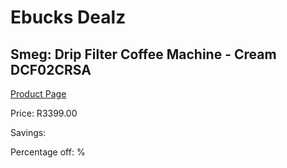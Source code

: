 
# Ebucks Dealz
## Smeg: Drip Filter Coffee Machine - Cream DCF02CRSA
[Product Page](https://www.ebucks.com/web/shop/productSelected.do?prodId=1158881399&catId=1196428103)

Price: R3399.00

Savings: 

Percentage off: %
	